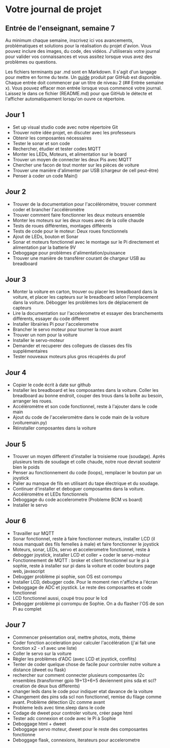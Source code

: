 # Votre journal de projet

## Entrée de l'enseignant, semaine 7
Au minimum chaque semaine, inscrivez ici vos avancements, problématiques et solutions pour la réalisation du projet d'avion. Vous pouvez inclure des images, du code, des vidéos. J'utiliserais votre journal pour valider vos connaissances et vous assitez lorsque vous avez des problèmes ou questions.

Les fichiers terminants par .md sont en Markdown. Il s'agit d'un langage pour mettre en forme du texte. Un [guide](https://guides.github.com/features/mastering-markdown/) produit par GitHub est disponible. Chaque entrée doit commencer par un titre de niveau 2 (## Entrée semaine x). Vous pouvez effacer mon entrée lorsque vous commencé votre journal. Laissez le dans ce fichier (README.md) pour que GitHub le détecte et l'afficher automatiquement lorsqu'on ouvre ce répertoire.

## Jour 1
* Set up visual studio code avec notre répertoire Git
* Trouver notre idée projet, en discuter avec les professeurs
* Obtenir les composantes nécessaires
* Tester le sonar et son code
* Rechercher, étudier et tester codes MQTT
* Monter les LEDs, Moteurs, et alimentation sur le board
* Trouver un moyen de connecter les deux Pis avec MQTT
* Chercher une facon de tout monter sur les pièces de voiture
* Trouver une manière d'alimenter par USB (chargeur de cell peut-être)
* Penser à coder un code Main()

## Jour 2
* Trouver de la documentation pour l'accéléromètre, trouver comment coder et brancher l'accéléromètre
* Trouver comment faire fonctionner les deux moteurs ensemble
* Monter les moteurs sur les deux roues avec de la colle chaude
* Tests de roues différentes, montages différents
* Tests de code pour le moteur: Deux roues fonctionnels
* Ajout de LEDs, bouton et Sonar
* Sonar et moteurs fonctionnel avec le montage sur le Pi directement et alimentation par la batterie 9V
* Deboggage pour problèmes d'alimentation/puissance
* Trouver une manière de transférer courant de chargeur USB au breadboard

## Jour 3
* Monter la voiture en carton, trouver ou placer les breadboard dans la voiture, et placer les capteurs sur le breadboard selon l'emplacement dans la voiture. Débogger les problèmes lors de déplacement de capteurs
* Lire la documentation sur l'accelerometre et essayer des branchements différents, essayer du code different
* Installer librairies Pi pour l'accelerometre
* Brancher le servo moteur pour tourner la roue avant
* Trouver un nom pour la voiture
* Installer le servo-moteur
* Demander et recuperer des collegues de classes des fils supplémentaires
* Tester nouveaux moteurs plus gros récupérés du prof

## Jour 4
* Copier le code écrit à date sur github
* Installer les breadboard et les composantes dans la voiture. Coller les breadboard au bonne endroit, couper des trous dans la boîte au besoin, arranger les roues.
* Accéléromètre et son code fonctionnel, reste à l'ajouter dans le code main
* Ajout du code de l'acceleromètre dans le code main de la voiture (voituremain.py)
* Réinstaller composantes dans la voiture

## Jour 5
* Trouver un moyen different d'installer la troisieme roue (soudage). Après plusieurs tests de soudage et colle chaude, notre roue devrait soutenir bien le poids
* Penser au fonctionnement du code (loops), remplacer le bouton par un joystick
* Palier au manque de fils en utilisant du tape électrique et du soudage.
* Continuer d'installer et deboguer composantes dans la voiture. Accéléromètre et LEDs fonctionnels
* Deboggage du code accelerometre (Probleme BCM vs board)
* Installer le servo

## Jour 6
* Travailler sur MQTT
* Sonar fonctionnel, reste à faire fonctionner moteurs, installer LCD (il nous manquait des fils femelles à male) et faire fonctionner le joystick
* Moteurs, sonar, LEDs, servo et accelerometre fonctionnel, reste à debogger joystick, installer LCD et coller + coder le servo-moteur 
* Fonctionnement de MQTT : broker et client fonctionnel sur le pi à sophie, reste à installer sur pi dans la voiture et coder boutons page web, javascript
* Debugger problème pi sophie, son OS est corrompu
* Installer LCD, debugger code. Pour le moment rien n'affiche a l'écran 
* Deboggage de ADC et joystick. Le reste des composantes et code fonctionnel
* LCD fonctionnel aussi, coupé trou pour le lcd
* Debogger problème pi corrompu de Sophie. On a du flasher l'OS de son Pi au complet

## Jour 7
* Commencer présentation oral, mettre photos, mots, thème
* Coder fonction acceleration pour calculer l'accélération (j'ai fait une fonction x2 - x1 avec une liste)
* Coller le servo sur la voiture
* Règler les problèmes d'ADC (avec LCD et joystick, conflits)
* Tenter de coder quelque chose de facile pour controler notre voiture a distance (dweet ou flask)
* rechercher sur comment connecter plusieurs composantes i2c ensembles (transformer gpio 19+13+6+5 deviennent pins sda et scl? creation de deux bus differents)
* changer leds dans le code pour indiquer etat davance de la voiture
* Changement des pins sda scl non fonctionnel, remise du filage comme avant. Problème détection i2c comme avant
* Probleme leds avec time.sleep dans le code
* Codage de dweet pour controler voiture, créer page html 
* Tester adc connexion et code avec le Pi à Sophie
* Deboggage html + dweet
* Deboggage servo moteur, dweet pour le reste des composantes fonctionne
* Deboggage flask, connexions, iterateurs pour accelerometre
